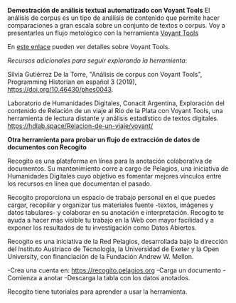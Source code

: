
**Demostración de análisis textual automatizado con Voyant Tools**
El análisis de corpus es un tipo de análisis de contenido que permite hacer comparaciones a gran escala sobre un conjunto de textos o corpus. Voy a presentarles un flujo metológico con la herramienta [Voyant Tools](https://voyant-tools.org)

En [este enlace](https://docs.google.com/presentation/d/1lY6XS6NPzIqf-lfzCP0JwCKIja_H40ygbnquPnsybNA/edit?usp=share_link) pueden ver detalles sobre Voyant Tools.

*Recursos adicionales para seguir explorando la herramienta:*

Silvia Gutiérrez De la Torre, "Análisis de corpus con Voyant Tools", Programming Historian en español 3 (2019), https://doi.org/10.46430/phes0043.

Laboratorio de Humanidades Digitales, Conacit Argentina, Exploración del contenido de Relación de un viaje al Río de la Plata con Voyant Tools, una herramienta de lectura distante y análisis estadístico de textos digitales. https://hdlab.space/Relacion-de-un-viaje/voyant/


**Otra herramienta para probar un flujo de extracción de datos de documentos con Recogito**

Recogito es una plataforma en línea para la anotación colaborativa de documentos. Su mantenimiento corre a cargo de Pelagios, una iniciativa de Humanidades Digitales cuyo objetivo es fomentar mejores vínculos entre los recursos en línea que documentan el pasado.

Recogito proporciona un espacio de trabajo personal en el que puedes cargar, recopilar y organizar tus materiales fuente -textos, imágenes y datos tabulares- y colaborar en su anotación e interpretación. Recogito te ayuda a hacer más visible tu trabajo en la Web con mayor facilidad y a exponer los resultados de tu investigación como Datos Abiertos.

Recogito es una iniciativa de la Red Pelagios, desarrollada bajo la dirección del Instituto Austriaco de Tecnología, la Universidad de Exeter y la Open University, con financiación de la Fundación Andrew W. Mellon.

-Crea una cuenta en: https://recogito.pelagios.org
-Carga un documento
-Comienza a anotar
-Descarga la tabla con los datos anotados.

Recogito tiene tutoriales para aprender a usar la herramienta.
